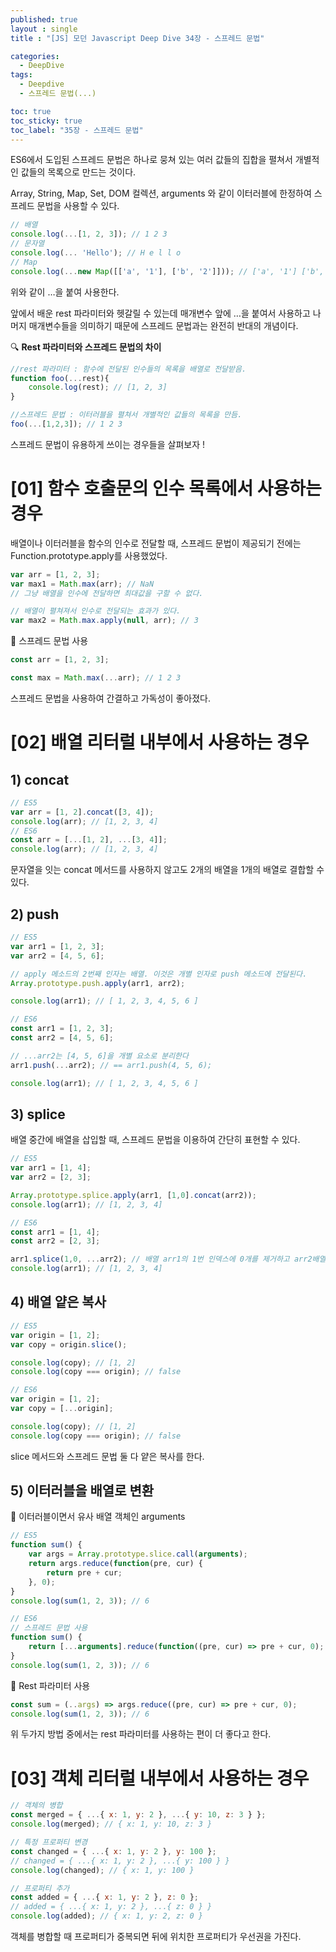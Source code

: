```yaml
---
published: true
layout : single
title : "[JS] 모던 Javascript Deep Dive 34장 - 스프레드 문법"

categories:
  - DeepDive
tags:
  - Deepdive
  - 스프레드 문법(...)

toc: true
toc_sticky: true
toc_label: "35장 - 스프레드 문법"
--- 
```

ES6에서 도입된 스프레드 문법은 하나로 뭉쳐 있는 여러 값들의 집합을 펼쳐서 개별적인 값들의 목록으로 만드는 것이다.

Array, String, Map, Set, DOM 컬렉션, arguments 와 같이 이터러블에 한정하여 스프레드 문법을 사용할 수 있다.

```jsx
// 배열
console.log(...[1, 2, 3]); // 1 2 3
// 문자열
console.log(... 'Hello'); // H e l l o
// Map
console.log(...new Map([['a', '1'], ['b', '2']])); // ['a', '1'] ['b', '2']
```

위와 같이 …을 붙여 사용한다.

앞에서 배운 rest 파라미터와 헷갈릴 수 있는데 매개변수 앞에 …을 붙여서 사용하고 나머지 매개변수들을 의미하기 때문에 스프레드 문법과는 완전히 반대의 개념이다.

🔍 **Rest 파라미터와 스프레드 문법의 차이**

```jsx
//rest 파라미터 : 함수에 전달된 인수들의 목록을 배열로 전달받음.
function foo(...rest){
	console.log(rest); // [1, 2, 3]
}

//스프레드 문법 : 이터러블을 펼쳐서 개별적인 값들의 목록을 만듬.
foo(...[1,2,3]); // 1 2 3  
```

스프레드 문법이 유용하게 쓰이는 경우들을 살펴보자 !

# [01] 함수 호출문의 인수 목록에서 사용하는 경우

배열이나 이터러블을 함수의 인수로 전달할 때, 스프레드 문법이 제공되기 전에는 Function.prototype.apply를 사용했었다.

```jsx
var arr = [1, 2, 3];
var max1 = Math.max(arr); // NaN
// 그냥 배열을 인수에 전달하면 최대값을 구할 수 없다.

// 배열이 펼쳐져서 인수로 전달되는 효과가 있다.
var max2 = Math.max.apply(null, arr); // 3
```

🎯 스프레드 문법 사용

```jsx
const arr = [1, 2, 3];

const max = Math.max(...arr); // 1 2 3 
```

스프레드 문법을 사용하여  간결하고 가독성이 좋아졌다.

# [02] 배열 리터럴 내부에서 사용하는 경우

## 1) concat

```jsx
// ES5
var arr = [1, 2].concat([3, 4]);
console.log(arr); // [1, 2, 3, 4]
// ES6
const arr = [...[1, 2], ...[3, 4]];
console.log(arr); // [1, 2, 3, 4]
```

문자열을 잇는 concat 메서드를 사용하지 않고도 2개의 배열을 1개의 배열로 결합할 수 있다.

## 2) push

```jsx
// ES5
var arr1 = [1, 2, 3];
var arr2 = [4, 5, 6];

// apply 메소드의 2번째 인자는 배열. 이것은 개별 인자로 push 메소드에 전달된다.
Array.prototype.push.apply(arr1, arr2);

console.log(arr1); // [ 1, 2, 3, 4, 5, 6 ]

// ES6
const arr1 = [1, 2, 3];
const arr2 = [4, 5, 6];

// ...arr2는 [4, 5, 6]을 개별 요소로 분리한다
arr1.push(...arr2); // == arr1.push(4, 5, 6);

console.log(arr1); // [ 1, 2, 3, 4, 5, 6 ]
```

## 3) splice

배열 중간에 배열을 삽입할 때, 스프레드 문법을 이용하여 간단히 표현할 수 있다.

```jsx
// ES5
var arr1 = [1, 4];
var arr2 = [2, 3];

Array.prototype.splice.apply(arr1, [1,0].concat(arr2));
console.log(arr1); // [1, 2, 3, 4]

// ES6
const arr1 = [1, 4];
const arr2 = [2, 3];

arr1.splice(1,0, ...arr2); // 배열 arr1의 1번 인덱스에 0개를 제거하고 arr2배열을 추가한다.
console.log(arr1); // [1, 2, 3, 4]
```

## 4) 배열 얕은 복사

```jsx
// ES5
var origin = [1, 2];
var copy = origin.slice();

console.log(copy); // [1, 2]
console.log(copy === origin); // false

// ES6
var origin = [1, 2];
var copy = [...origin];

console.log(copy); // [1, 2]
console.log(copy === origin); // false
```

slice 메서드와 스프레드 문법 둘 다 얕은 복사를 한다.

## 5) 이터러블을 배열로 변환

🥕 이터러블이면서 유사 배열 객체인 arguments 

```jsx
// ES5
function sum() {
	var args = Array.prototype.slice.call(arguments);
	return args.reduce(function(pre, cur) {
		return pre + cur;
	}, 0);
}
console.log(sum(1, 2, 3)); // 6

// ES6 
// 스프레드 문법 사용
function sum() {
	return [...arguments].reduce(function((pre, cur) => pre + cur, 0);
}
console.log(sum(1, 2, 3)); // 6
```

🥕 Rest 파라미터 사용

```jsx
const sum = (..args) => args.reduce((pre, cur) => pre + cur, 0);
console.log(sum(1, 2, 3)); // 6
```

위 두가지 방법 중에서는 rest 파라미터를 사용하는 편이 더 좋다고 한다.

# [03] 객체 리터럴 내부에서 사용하는 경우

```jsx
// 객체의 병합
const merged = { ...{ x: 1, y: 2 }, ...{ y: 10, z: 3 } };
console.log(merged); // { x: 1, y: 10, z: 3 }

// 특정 프로퍼티 변경
const changed = { ...{ x: 1, y: 2 }, y: 100 };
// changed = { ...{ x: 1, y: 2 }, ...{ y: 100 } }
console.log(changed); // { x: 1, y: 100 }

// 프로퍼티 추가
const added = { ...{ x: 1, y: 2 }, z: 0 };
// added = { ...{ x: 1, y: 2 }, ...{ z: 0 } }
console.log(added); // { x: 1, y: 2, z: 0 }
```

객체를 병합할 때 프로퍼티가 중복되면 뒤에 위치한 프로퍼티가 우선권을 가진다.